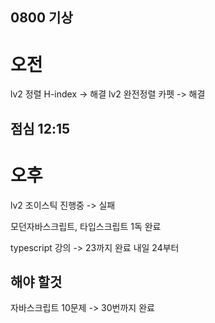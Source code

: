 ## 0800 기상

# 오전

lv2 정렬 H-index -> 해결
lv2 완전정렬 카펫 -> 해결

## 점심 12:15

# 오후

lv2 조이스틱 진행중 -> 실패

모던자바스크립트, 타입스크립트 1독 완료

typescript 강의 -> 23까지 완료 내일 24부터

## 해야 할것

자바스크립트 10문제 -> 30번까지 완료
